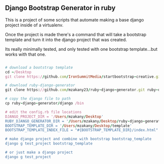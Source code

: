 ## Django Bootstrap Generator in ruby

This is a project of some scripts that automate making a base django project inside of a virtualenv. 

Once the project is made there's a command that will take a bootstrap template and turn it into the django project that was created.

Its really minimally tested, and only tested with one bootstrap template...but works with that one.


```ruby

# download a bootstrap template 
cd ~/Desktop
git clone https://github.com/IronSummitMedia/startbootstrap-creative.git bootstrap_template

# download ruby-django-generator
git clone https://github.com/mzakany23/ruby-django-generator.git ruby-django-generator

# copy the django file to path
cp ruby-django-generator/django /bin

# edit the config.rb file locations
DJANGO_PROJECT_DIR = '/Users/mzakany/Desktop'
RUBY_DJANGO_GENERATOR_DIR = '/Users/mzakany/Desktop/ruby-django-generator'
BOOTSTRAP_TEMPLATE_DIR = '/Users/mzakany/Desktop/template'
BOOTSTRAP_TEMPLATE_INDEX_FILE = "#{BOOTSTRAP_TEMPLATE_DIR}/index.html"

# make django project and combine with bootstrap bootstrap_template
django g test_project bootstrap_template

# or just make a django project
django g test_project


```